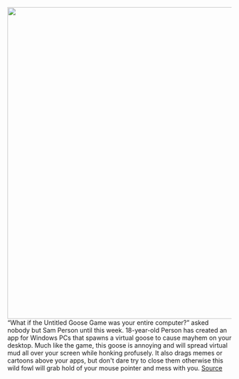 <img src='https://cdn.vox-cdn.com/uploads/chorus_image/image/50858597/tldr-logo.1473954443.png' width='700px' /><br/>
“What if the Untitled Goose Game was your entire computer?” asked nobody but Sam Person until this week. 18-year-old Person has created an app for Windows PCs that spawns a virtual goose to cause mayhem on your desktop. Much like the game, this goose is annoying and will spread virtual mud all over your screen while honking profusely. It also drags memes or cartoons above your apps, but don't dare try to close them otherwise this wild fowl will grab hold of your mouse pointer and mess with you.
<a href='https://www.theverge.com/2020/1/30/21115103/untitled-goose-game-desktop-app-windows-memes-gifs'> Source <a/>